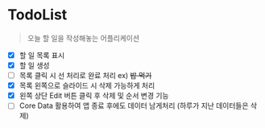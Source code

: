 # TodoList
> 오늘 할 일을 작성해놓는 어플리케이션
- [x] 할 일 목록 표시
- [x] 할 일 생성
- [ ] 목록 클릭 시 선 처리로 완료 처리 ex) ~~밥 먹기~~
- [x] 목록 왼쪽으로 슬라이드 시 삭제 가능하게 처리
- [x] 왼쪽 상단 Edit 버튼 클릭 후 삭제 및 순서 변경 기능
- [ ] Core Data 활용하여 앱 종료 후에도 데이터 남게처리 (하루가 지난 데이터들은 삭제)